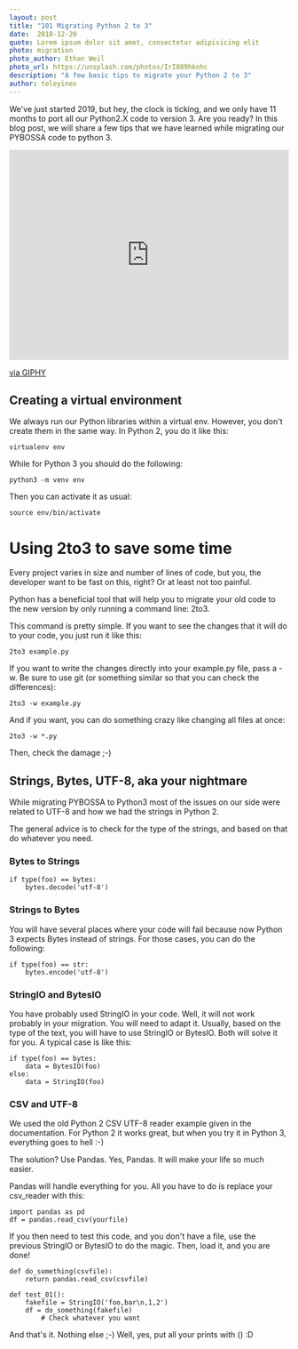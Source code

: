 ```yaml
---
layout: post
title: "101 Migrating Python 2 to 3"
date:  2018-12-20 
quote: Lorem ipsum dolor sit amet, consectetur adipisicing elit
photo: migration
photo_author: Ethan Weil
photo_url: https://unsplash.com/photos/IrI889hknhc
description: "A few basic tips to migrate your Python 2 to 3"
author: teleyinex
---
```


We've just started 2019, but hey, the clock is ticking, and we only have 11 months to port all our Python2.X code to version 3. Are you ready? In this blog post, we will share a few tips that we have learned while migrating our PYBOSSA code to python 3.
<div style="width:100%;height:0;padding-bottom:75%;position:relative;"><iframe src="https://giphy.com/embed/thNsW0HZ534DC" width="100%" height="100%" style="position:absolute" frameBorder="0" class="giphy-embed" allowFullScreen></iframe></div><p><a href="https://giphy.com/gifs/countdown-thNsW0HZ534DC">via GIPHY</a></p>

## Creating a virtual environment

We always run our Python libraries within a virtual env. However, you don't create them in the same way. In Python 2, you do it like this:

```
virtualenv env
```
While for Python 3 you should do the following:

```
python3 -m venv env
```
Then you can activate it as usual:

```
source env/bin/activate
```
# Using 2to3 to save some time
Every project varies in size and number of lines of code, but you, the developer want to be fast on this, right? Or at least not too painful.

Python has a beneficial tool that will help you to migrate your old code to the new version by only running a command line: 2to3.

This command is pretty simple. If you want to see the changes that it will do to your code, you just run it like this:

```
2to3 example.py
```
If you want to write the changes directly into your example.py file, pass a -w. Be sure to use git (or something similar so that you can check the differences):
```
2to3 -w example.py
```
And if you want, you can do something crazy like changing all files at once:
```
2to3 -w *.py
```
Then, check the damage ;-)

## Strings, Bytes, UTF-8, aka your nightmare
While migrating PYBOSSA to Python3 most of the issues on our side were related to UTF-8 and how we had the strings in Python 2.

The general advice is to check for the type of the strings, and based on that do whatever you need.

### Bytes to Strings
```
if type(foo) == bytes:
	bytes.decode('utf-8')
```
### Strings to Bytes
You will have several places where your code will fail because now Python 3 expects Bytes instead of strings. For those cases, you can do the following:

```
if type(foo) == str:
	bytes.encode('utf-8')
```

### StringIO and BytesIO
You have probably used StringIO in your code. Well, it will not work probably in your migration. You will need to adapt it. Usually, based on the type of the text, you will have to use StringIO or BytesIO. Both will solve it for you. A typical case is like this:

```
if type(foo) == bytes:
	data = BytesIO(foo)
else:
	data = StringIO(foo)
```

### CSV and UTF-8
We used the old Python 2 CSV UTF-8 reader example given in the documentation. For Python 2 it works great, but when you try it in Python 3, everything goes to hell :-)

The solution? Use Pandas. Yes, Pandas. It will make your life so much easier.

Pandas will handle everything for you. All you have to do is replace your csv_reader with this:

```
import pandas as pd
df = pandas.read_csv(yourfile)
```
If you then need to test this code, and you don't have a file, use the previous StringIO or BytesIO to do the magic. Then, load it, and you are done!

```
def do_something(csvfile):
	return pandas.read_csv(csvfile)

def test_01():
	fakefile = StringIO('foo,bar\n,1,2')
	df = do_something(fakefile)
        # Check whatever you want
```
And that's it. Nothing else ;-) Well, yes, put all your prints with () :D
